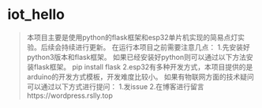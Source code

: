 # iot_hello
>本项目主要是使用python的flask框架和esp32单片机实现的简易点灯实验。后续会持续进行更新。
>在运行本项目之前需要注意几点：
1.先安装好python3版本和flask框架。
如果已经安装好python则可以通过以下方法安装flask框架。
pip install flask
2.esp32有多种开发方式，本项目提供的是arduino的开发方式模板，开发难度比较小。
如果有物联网方面的技术疑问可以通过以下方式进行提问：
1.发issue
2.在博客进行留言https://wordpress.rslly.top